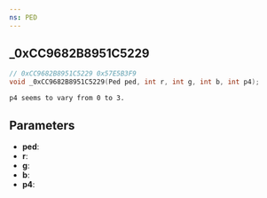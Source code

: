 ```yaml
---
ns: PED
---
```

## _0xCC9682B8951C5229

```c
// 0xCC9682B8951C5229 0x57E5B3F9
void _0xCC9682B8951C5229(Ped ped, int r, int g, int b, int p4);
```

```
p4 seems to vary from 0 to 3.  
```

## Parameters
* **ped**: 
* **r**: 
* **g**: 
* **b**: 
* **p4**: 

